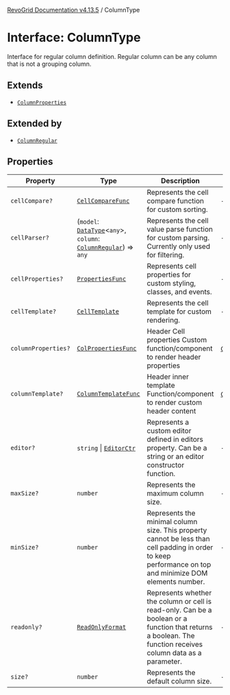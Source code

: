 [RevoGrid Documentation v4.13.5](README.md) / ColumnType

# Interface: ColumnType

Interface for regular column definition.
Regular column can be any column that is not a grouping column.

## Extends

- [`ColumnProperties`](Interface.ColumnProperties.md)

## Extended by

- [`ColumnRegular`](Interface.ColumnRegular.md)

## Properties

| Property | Type | Description | Inherited from | Defined in |
| ------ | ------ | ------ | ------ | ------ |
| `cellCompare?` | [`CellCompareFunc`](TypeAlias.CellCompareFunc.md) | Represents the cell compare function for custom sorting. | - | [src/types/interfaces.ts:185](https://github.com/revolist/revogrid/blob/f32590b4b251a55e7610f26e48cd67947bdd6441/src/types/interfaces.ts#L185) |
| `cellParser?` | (`model`: [`DataType`](TypeAlias.DataType.md)\<`any`\>, `column`: [`ColumnRegular`](Interface.ColumnRegular.md)) => `any` | Represents the cell value parse function for custom parsing. Currently only used for filtering. | - | [src/types/interfaces.ts:191](https://github.com/revolist/revogrid/blob/f32590b4b251a55e7610f26e48cd67947bdd6441/src/types/interfaces.ts#L191) |
| `cellProperties?` | [`PropertiesFunc`](TypeAlias.PropertiesFunc.md) | Represents cell properties for custom styling, classes, and events. | - | [src/types/interfaces.ts:177](https://github.com/revolist/revogrid/blob/f32590b4b251a55e7610f26e48cd67947bdd6441/src/types/interfaces.ts#L177) |
| `cellTemplate?` | [`CellTemplate`](Interface.CellTemplate.md) | Represents the cell template for custom rendering. | - | [src/types/interfaces.ts:181](https://github.com/revolist/revogrid/blob/f32590b4b251a55e7610f26e48cd67947bdd6441/src/types/interfaces.ts#L181) |
| `columnProperties?` | [`ColPropertiesFunc`](TypeAlias.ColPropertiesFunc.md) | Header Cell properties Custom function/component to render header properties | [`ColumnProperties`](Interface.ColumnProperties.md).`columnProperties` | [src/types/interfaces.ts:120](https://github.com/revolist/revogrid/blob/f32590b4b251a55e7610f26e48cd67947bdd6441/src/types/interfaces.ts#L120) |
| `columnTemplate?` | [`ColumnTemplateFunc`](TypeAlias.ColumnTemplateFunc.md) | Header inner template Function/component to render custom header content | [`ColumnProperties`](Interface.ColumnProperties.md).`columnTemplate` | [src/types/interfaces.ts:115](https://github.com/revolist/revogrid/blob/f32590b4b251a55e7610f26e48cd67947bdd6441/src/types/interfaces.ts#L115) |
| `editor?` | `string` \| [`EditorCtr`](TypeAlias.EditorCtr.md) | Represents a custom editor defined in editors property. Can be a string or an editor constructor function. | - | [src/types/interfaces.ts:173](https://github.com/revolist/revogrid/blob/f32590b4b251a55e7610f26e48cd67947bdd6441/src/types/interfaces.ts#L173) |
| `maxSize?` | `number` | Represents the maximum column size. | - | [src/types/interfaces.ts:168](https://github.com/revolist/revogrid/blob/f32590b4b251a55e7610f26e48cd67947bdd6441/src/types/interfaces.ts#L168) |
| `minSize?` | `number` | Represents the minimal column size. This property cannot be less than cell padding in order to keep performance on top and minimize DOM elements number. | - | [src/types/interfaces.ts:164](https://github.com/revolist/revogrid/blob/f32590b4b251a55e7610f26e48cd67947bdd6441/src/types/interfaces.ts#L164) |
| `readonly?` | [`ReadOnlyFormat`](TypeAlias.ReadOnlyFormat.md) | Represents whether the column or cell is read-only. Can be a boolean or a function that returns a boolean. The function receives column data as a parameter. | - | [src/types/interfaces.ts:154](https://github.com/revolist/revogrid/blob/f32590b4b251a55e7610f26e48cd67947bdd6441/src/types/interfaces.ts#L154) |
| `size?` | `number` | Represents the default column size. | - | [src/types/interfaces.ts:158](https://github.com/revolist/revogrid/blob/f32590b4b251a55e7610f26e48cd67947bdd6441/src/types/interfaces.ts#L158) |
